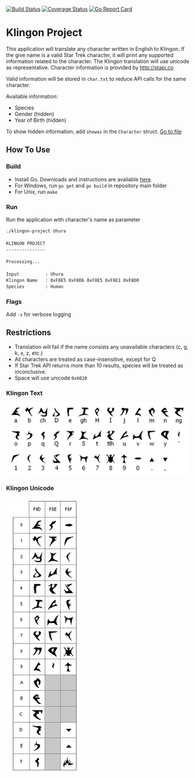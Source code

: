 [![Build Status](https://travis-ci.org/darwinsimon/klingon-project.svg?branch=master)](https://travis-ci.org/darwinsimon/klingon-project) [![Coverage Status](https://coveralls.io/repos/github/darwinsimon/klingon-project/badge.svg?branch=master)](https://coveralls.io/github/darwinsimon/klingon-project?branch=master) [![Go Report Card](https://goreportcard.com/badge/github.com/darwinsimon/klingon-project)](https://goreportcard.com/report/github.com/darwinsimon/klingon-project)

# Klingon Project

This application will translate any character written in English to Klingon. If the give name is a valid Star Trek character, it will print any supported information related to the character.
The Klingon translation will use unicode as representative. Character information is provided by http://stapi.co

Valid information will be stored in `char.txt` to reduce API calls for the same character.

Available information:
- Species
- Gender (hidden)
- Year of Birth (hidden)

To show hidden information, add `showas` in the `Character` struct. [Go to file](resource/stapi/types.stapi.go) 

## How To Use

### Build
- Install Go. Downloads and instructions are available [here](https://golang.org/dl/).
- For Windows, run `go get` and `go build` in repository main folder
- For Unix, run `make`

### Run
Run the application with character's name as parameter
```bash
./klingon-project Uhura

KLINGON PROJECT
---------------

Processing...

Input          : Uhura
Klingon Name   : 0xF8E5 0xF8D6 0xF8E5 0xF8E1 0xF8D0
Species        : Human
```

### Flags
Add `-v` for verbose logging

## Restrictions
- Translation will fail if the name consists any unavailable characters (c, g, k, x, z, etc.)
- All characters are treated as case-insensitive, except for Q
- If Star Trek API returns more than 10 results, species will be treated as inconclusive.
- Space will use unicode `0x0020`

### Klingon Text
![Klingon Text](./doc/klingon-text.png)

### Klingon Unicode
![Klingon Unicode](./doc/unicode.png)
